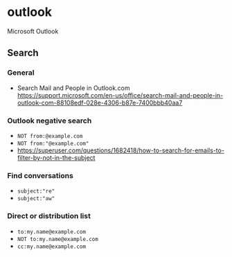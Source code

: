 # outlook
Microsoft Outlook

## Search
### General
- Search Mail and People in Outlook.com https://support.microsoft.com/en-us/office/search-mail-and-people-in-outlook-com-88108edf-028e-4306-b87e-7400bbb40aa7

### Outlook negative search
- `NOT from:@example.com`
- `NOT from:"@example.com"`
- https://superuser.com/questions/1682418/how-to-search-for-emails-to-filter-by-not-in-the-subject

### Find conversations
- `subject:"re"`
- `subject:"aw"`

### Direct or distribution list
- `to:my.name@example.com`
- `NOT to:my.name@example.com`
- `cc:my.name@example.com`
